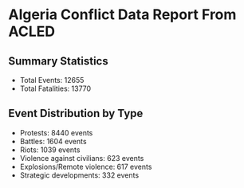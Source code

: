 # Algeria Conflict Data Report From ACLED

## Summary Statistics

- Total Events: 12655
- Total Fatalities: 13770

## Event Distribution by Type

- Protests: 8440 events
- Battles: 1604 events
- Riots: 1039 events
- Violence against civilians: 623 events
- Explosions/Remote violence: 617 events
- Strategic developments: 332 events
